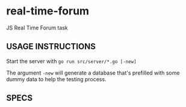 # real-time-forum

JS Real Time Forum task

## USAGE INSTRUCTIONS

Start the server with `go run src/server/*.go [-new]`

The argument `-new` will generate a database that's prefilled with some dummy data to help the testing process.

## SPECS

